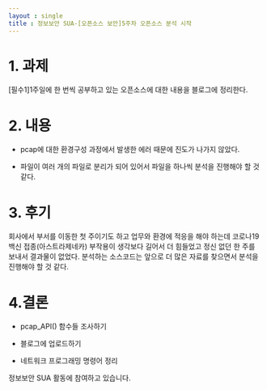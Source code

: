 ```yaml
---
layout : single
title : 정보보안 SUA-[오픈소스 보안]5주차 오픈소스 분석 시작
---
```


# 1. 과제 

[필수1]1주일에 한 번씩 공부하고 있는 오픈소스에 대한 내용을 블로그에 정리한다.


# 2. 내용

- pcap에 대한 환경구성 과정에서 발생한 에러 때문에 진도가 나가지 않았다.

- 파일이 여러 개의 파일로 분리가 되어 있어서 파일을 하나씩 분석을 진행해야 할 것 같다.

# 3. 후기
 회사에서 부서를 이동한 첫 주이기도 하고 업무와 환경에 적응을 해야 하는데 코로나19 백신 접종(아스트라제네카) 부작용이 생각보다 길어서 더 힘들었고 정신 없던 한 주를 보내서 결과물이 없었다. 분석하는 소스코드는 앞으로 더 많은 자료를 찾으면서 분석을 진행해야 할 것 같다. 
 
 # 4.결론

- pcap_API() 함수들 조사하기

- 블로그에 업로드하기 

- 네트워크 프로그래밍 명령어 정리


정보보안 SUA 활동에 참여하고 있습니다.










